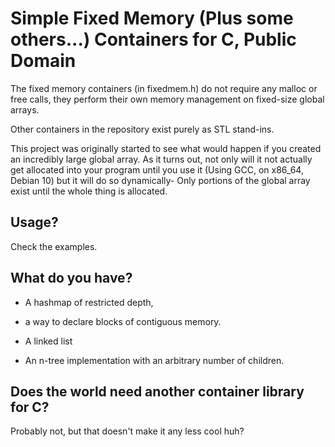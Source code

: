 # Simple Fixed Memory (Plus some others...) Containers for C, Public Domain

The fixed memory containers (in fixedmem.h) do not require any malloc or free calls, they perform
their own memory management on fixed-size global arrays.

Other containers in the repository exist purely as STL stand-ins.



This project was originally started to see what would happen if you created an incredibly large
global array. As it turns out, not only will it not actually get allocated into your program
until you use it (Using GCC, on x86_64, Debian 10) but it will do so dynamically- Only portions
of the global array exist until the whole thing is allocated.

## Usage?

Check the examples.

## What do you have?

* A hashmap of restricted depth, 

* a way to declare blocks of contiguous memory.

* A linked list

* An n-tree implementation with an arbitrary number of children.

## Does the world need another container library for C?

Probably not, but that doesn't make it any less cool huh? 
